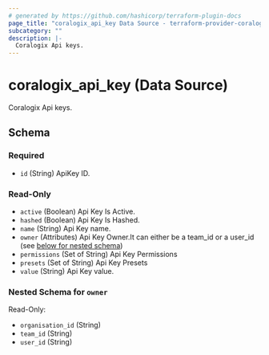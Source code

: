 ```yaml
---
# generated by https://github.com/hashicorp/terraform-plugin-docs
page_title: "coralogix_api_key Data Source - terraform-provider-coralogix"
subcategory: ""
description: |-
  Coralogix Api keys.
---
```


# coralogix_api_key (Data Source)

Coralogix Api keys.



<!-- schema generated by tfplugindocs -->
## Schema

### Required

- `id` (String) ApiKey ID.

### Read-Only

- `active` (Boolean) Api Key Is Active.
- `hashed` (Boolean) Api Key Is Hashed.
- `name` (String) Api Key name.
- `owner` (Attributes) Api Key Owner.It can either be a team_id or a user_id (see [below for nested schema](#nestedatt--owner))
- `permissions` (Set of String) Api Key Permissions
- `presets` (Set of String) Api Key Presets
- `value` (String) Api Key value.

<a id="nestedatt--owner"></a>
### Nested Schema for `owner`

Read-Only:

- `organisation_id` (String)
- `team_id` (String)
- `user_id` (String)
